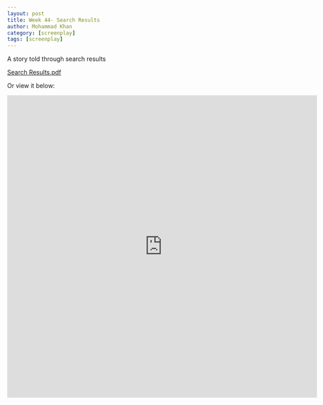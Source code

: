 ```yaml
---
layout: post
title: Week 44- Search Results
author: Mohammad Khan
category: [screenplay]
tags: [screenplay]
---
```

A story told through search results


<p><a href="https://drive.google.com/file/d/18aojka_2Ff_FSGfCW8ZAn-py_oCSLXMx/view?usp=sharing">
Search Results.pdf</a></p>


Or view it below: 
<!-- <embed src="https://drive.google.com/file/d/1mrL8nISYXGzBGAjVw-4hgwagVCEkNMaT/view?usp=sharing#toolbar=0" width="800px" height="2100px" /> -->
<iframe
src="https://drive.google.com/file/d/18aojka_2Ff_FSGfCW8ZAn-py_oCSLXMx/view?usp=sharing&embedded=true"
style="width:718px; height:700px;" frameborder="0"></iframe>
